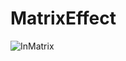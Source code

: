 # MatrixEffect
![InMatrix](https://media.githubusercontent.com/media/KeysoKwan/MatrixEffect/main/ScreenShots/Matrix.gif)